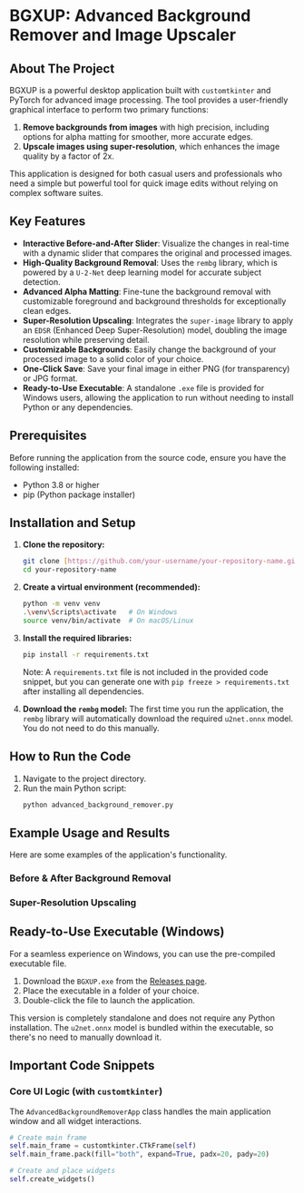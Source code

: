 # BGXUP: Advanced Background Remover and Image Upscaler

## About The Project

BGXUP is a powerful desktop application built with `customtkinter` and PyTorch for advanced image processing. The tool provides a user-friendly graphical interface to perform two primary functions:
1.  **Remove backgrounds from images** with high precision, including options for alpha matting for smoother, more accurate edges.
2.  **Upscale images using super-resolution**, which enhances the image quality by a factor of 2x.

This application is designed for both casual users and professionals who need a simple but powerful tool for quick image edits without relying on complex software suites.

## Key Features

* **Interactive Before-and-After Slider**: Visualize the changes in real-time with a dynamic slider that compares the original and processed images.
* **High-Quality Background Removal**: Uses the `rembg` library, which is powered by a `U-2-Net` deep learning model for accurate subject detection.
* **Advanced Alpha Matting**: Fine-tune the background removal with customizable foreground and background thresholds for exceptionally clean edges.
* **Super-Resolution Upscaling**: Integrates the `super-image` library to apply an `EDSR` (Enhanced Deep Super-Resolution) model, doubling the image resolution while preserving detail.
* **Customizable Backgrounds**: Easily change the background of your processed image to a solid color of your choice.
* **One-Click Save**: Save your final image in either PNG (for transparency) or JPG format.
* **Ready-to-Use Executable**: A standalone `.exe` file is provided for Windows users, allowing the application to run without needing to install Python or any dependencies.

## Prerequisites

Before running the application from the source code, ensure you have the following installed:
* Python 3.8 or higher
* pip (Python package installer)

## Installation and Setup

1.  **Clone the repository:**
    ```bash
    git clone [https://github.com/your-username/your-repository-name.git](https://github.com/your-username/your-repository-name.git)
    cd your-repository-name
    ```

2.  **Create a virtual environment (recommended):**
    ```bash
    python -m venv venv
    .\venv\Scripts\activate   # On Windows
    source venv/bin/activate  # On macOS/Linux
    ```

3.  **Install the required libraries:**
    ```bash
    pip install -r requirements.txt
    ```
    Note: A `requirements.txt` file is not included in the provided code snippet, but you can generate one with `pip freeze > requirements.txt` after installing all dependencies.

4.  **Download the `rembg` model:**
    The first time you run the application, the `rembg` library will automatically download the required `u2net.onnx` model. You do not need to do this manually.

## How to Run the Code

1.  Navigate to the project directory.
2.  Run the main Python script:
    ```bash
    python advanced_background_remover.py
    ```

## Example Usage and Results

Here are some examples of the application's functionality.

### Before & After Background Removal


### Super-Resolution Upscaling


## Ready-to-Use Executable (Windows)

For a seamless experience on Windows, you can use the pre-compiled executable file.

1.  Download the `BGXUP.exe` from the [Releases page](https://github.com/your-username/your-repository-name/releases).
2.  Place the executable in a folder of your choice.
3.  Double-click the file to launch the application.

This version is completely standalone and does not require any Python installation. The `u2net.onnx` model is bundled within the executable, so there's no need to manually download it.

## Important Code Snippets

### Core UI Logic (with `customtkinter`)
The `AdvancedBackgroundRemoverApp` class handles the main application window and all widget interactions.
```python
# Create main frame
self.main_frame = customtkinter.CTkFrame(self)
self.main_frame.pack(fill="both", expand=True, padx=20, pady=20)

# Create and place widgets
self.create_widgets()
